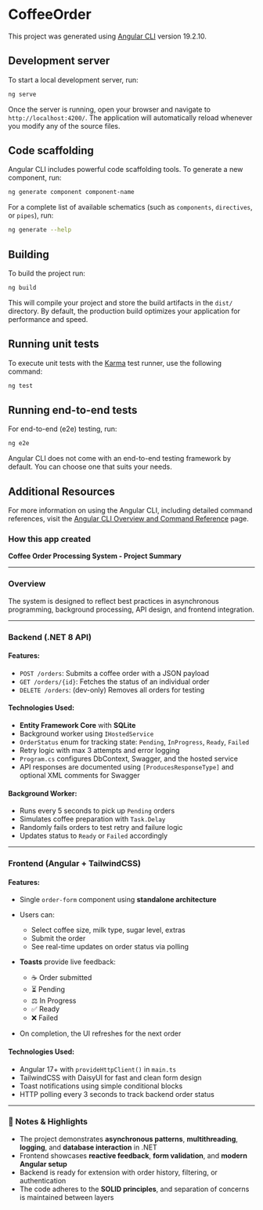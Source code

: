 # CoffeeOrder

This project was generated using [Angular CLI](https://github.com/angular/angular-cli) version 19.2.10.

## Development server

To start a local development server, run:

```bash
ng serve
```

Once the server is running, open your browser and navigate to `http://localhost:4200/`. The application will automatically reload whenever you modify any of the source files.

## Code scaffolding

Angular CLI includes powerful code scaffolding tools. To generate a new component, run:

```bash
ng generate component component-name
```

For a complete list of available schematics (such as `components`, `directives`, or `pipes`), run:

```bash
ng generate --help
```

## Building

To build the project run:

```bash
ng build
```

This will compile your project and store the build artifacts in the `dist/` directory. By default, the production build optimizes your application for performance and speed.

## Running unit tests

To execute unit tests with the [Karma](https://karma-runner.github.io) test runner, use the following command:

```bash
ng test
```

## Running end-to-end tests

For end-to-end (e2e) testing, run:

```bash
ng e2e
```

Angular CLI does not come with an end-to-end testing framework by default. You can choose one that suits your needs.

## Additional Resources

For more information on using the Angular CLI, including detailed command references, visit the [Angular CLI Overview and Command Reference](https://angular.dev/tools/cli) page.


### How this app created 
**Coffee Order Processing System - Project Summary**

---

###  Overview



The system is designed to reflect best practices in asynchronous programming, background processing, API design, and frontend integration.

---

### Backend (.NET 8 API)

#### Features:

* `POST /orders`: Submits a coffee order with a JSON payload
* `GET /orders/{id}`: Fetches the status of an individual order
* `DELETE /orders`: (dev-only) Removes all orders for testing

#### Technologies Used:

* **Entity Framework Core** with **SQLite**
* Background worker using `IHostedService`
* `OrderStatus` enum for tracking state: `Pending`, `InProgress`, `Ready`, `Failed`
* Retry logic with max 3 attempts and error logging
* `Program.cs` configures DbContext, Swagger, and the hosted service
* API responses are documented using `[ProducesResponseType]` and optional XML comments for Swagger

#### Background Worker:

* Runs every 5 seconds to pick up `Pending` orders
* Simulates coffee preparation with `Task.Delay`
* Randomly fails orders to test retry and failure logic
* Updates status to `Ready` or `Failed` accordingly

---

### Frontend (Angular + TailwindCSS)

#### Features:

* Single `order-form` component using **standalone architecture**
* Users can:

  * Select coffee size, milk type, sugar level, extras
  * Submit the order
  * See real-time updates on order status via polling
* **Toasts** provide live feedback:

  * ☕ Order submitted
  * ⏳ Pending
  * ⚖️ In Progress
  * ✅ Ready
  * ❌ Failed
* On completion, the UI refreshes for the next order

#### Technologies Used:

* Angular 17+ with `provideHttpClient()` in `main.ts`
* TailwindCSS with DaisyUI for fast and clean form design
* Toast notifications using simple conditional blocks
* HTTP polling every 3 seconds to track backend order status

---

### 📝 Notes & Highlights

* The project demonstrates **asynchronous patterns**, **multithreading**, **logging**, and **database interaction** in .NET
* Frontend showcases **reactive feedback**, **form validation**, and **modern Angular setup**
* Backend is ready for extension with order history, filtering, or authentication
* The code adheres to the **SOLID principles**, and separation of concerns is maintained between layers

